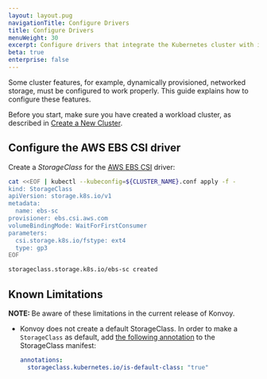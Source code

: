 ```yaml
---
layout: layout.pug
navigationTitle: Configure Drivers
title: Configure Drivers
menuWeight: 30
excerpt: Configure drivers that integrate the Kubernetes cluster with its infrastructure
beta: true
enterprise: false
---
```


Some cluster features, for example, dynamically provisioned, networked storage, must be configured to work properly. This guide explains how to configure these features.

Before you start, make sure you have created a workload cluster, as described in [Create a New Cluster][createnewcluster].

## Configure the AWS EBS CSI driver

Create a _StorageClass_ for the [AWS EBS CSI][aws_ebs_csi] driver:

```sh
cat <<EOF | kubectl --kubeconfig=${CLUSTER_NAME}.conf apply -f -
kind: StorageClass
apiVersion: storage.k8s.io/v1
metadata:
  name: ebs-sc
provisioner: ebs.csi.aws.com
volumeBindingMode: WaitForFirstConsumer
parameters:
  csi.storage.k8s.io/fstype: ext4
  type: gp3
EOF
```

```sh
storageclass.storage.k8s.io/ebs-sc created
```

## Known Limitations

<p class="message--note"><strong>NOTE: </strong>Be aware of these limitations in the current release of Konvoy.</p>

-   Konvoy does not create a default StorageClass. In order to make a `StorageClass` as default, add [the following annotation][defaultstorageclass] to the StorageClass manifest:

     ```yaml
     annotations:
       storageclass.kubernetes.io/is-default-class: "true"
     ```

[aws_ebs_csi]: https://github.com/kubernetes-sigs/aws-ebs-csi-driver
[createnewcluster]: ../new
[defaultstorageclass]: https://kubernetes.io/docs/tasks/administer-cluster/change-default-storage-class/
